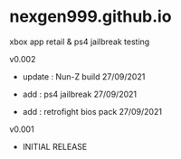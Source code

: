 # nexgen999.github.io

xbox app retail & ps4 jailbreak testing

v0.002
- update : Nun-Z build 27/09/2021

- add : ps4 jailbreak 27/09/2021

- add : retrofight bios pack 27/09/2021

v0.001
- INITIAL RELEASE
